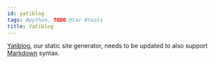 ```yaml
---
id: yatiblog
tags: #python, TODO @tav #tools
title: Yatiblog
---
```


[Yatiblog](https://github.com/tav/yatiblog), our static site generator, needs to be updated to also support [Markdown](http://daringfireball.net/projects/markdown/) syntax.